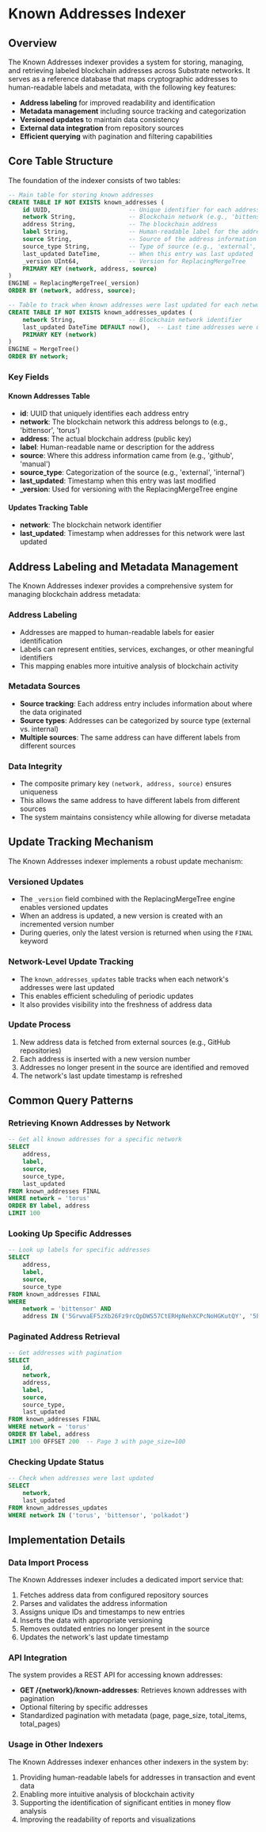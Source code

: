# Known Addresses Indexer

## Overview

The Known Addresses indexer provides a system for storing, managing, and retrieving labeled blockchain addresses across Substrate networks. It serves as a reference database that maps cryptographic addresses to human-readable labels and metadata, with the following key features:

- **Address labeling** for improved readability and identification
- **Metadata management** including source tracking and categorization
- **Versioned updates** to maintain data consistency
- **External data integration** from repository sources
- **Efficient querying** with pagination and filtering capabilities

## Core Table Structure

The foundation of the indexer consists of two tables:

```sql
-- Main table for storing known addresses
CREATE TABLE IF NOT EXISTS known_addresses (
    id UUID,                      -- Unique identifier for each address entry
    network String,               -- Blockchain network (e.g., 'bittensor', 'torus', 'polkadot')
    address String,               -- The blockchain address
    label String,                 -- Human-readable label for the address
    source String,                -- Source of the address information (e.g., 'github', 'manual')
    source_type String,           -- Type of source (e.g., 'external', 'internal')
    last_updated DateTime,        -- When this entry was last updated
    _version UInt64,              -- Version for ReplacingMergeTree
    PRIMARY KEY (network, address, source)
)
ENGINE = ReplacingMergeTree(_version)
ORDER BY (network, address, source);

-- Table to track when known addresses were last updated for each network
CREATE TABLE IF NOT EXISTS known_addresses_updates (
    network String,               -- Blockchain network identifier
    last_updated DateTime DEFAULT now(),  -- Last time addresses were updated for this network
    PRIMARY KEY (network)
)
ENGINE = MergeTree()
ORDER BY network;
```

### Key Fields

#### Known Addresses Table
- **id**: UUID that uniquely identifies each address entry
- **network**: The blockchain network this address belongs to (e.g., 'bittensor', 'torus')
- **address**: The actual blockchain address (public key)
- **label**: Human-readable name or description for the address
- **source**: Where this address information came from (e.g., 'github', 'manual')
- **source_type**: Categorization of the source (e.g., 'external', 'internal')
- **last_updated**: Timestamp when this entry was last modified
- **_version**: Used for versioning with the ReplacingMergeTree engine

#### Updates Tracking Table
- **network**: The blockchain network identifier
- **last_updated**: Timestamp when addresses for this network were last updated

## Address Labeling and Metadata Management

The Known Addresses indexer provides a comprehensive system for managing blockchain address metadata:

### Address Labeling
- Addresses are mapped to human-readable labels for easier identification
- Labels can represent entities, services, exchanges, or other meaningful identifiers
- This mapping enables more intuitive analysis of blockchain activity

### Metadata Sources
- **Source tracking**: Each address entry includes information about where the data originated
- **Source types**: Addresses can be categorized by source type (external vs. internal)
- **Multiple sources**: The same address can have different labels from different sources

### Data Integrity
- The composite primary key `(network, address, source)` ensures uniqueness
- This allows the same address to have different labels from different sources
- The system maintains consistency while allowing for diverse metadata

## Update Tracking Mechanism

The Known Addresses indexer implements a robust update mechanism:

### Versioned Updates
- The `_version` field combined with the ReplacingMergeTree engine enables versioned updates
- When an address is updated, a new version is created with an incremented version number
- During queries, only the latest version is returned when using the `FINAL` keyword

### Network-Level Update Tracking
- The `known_addresses_updates` table tracks when each network's addresses were last updated
- This enables efficient scheduling of periodic updates
- It also provides visibility into the freshness of address data

### Update Process
1. New address data is fetched from external sources (e.g., GitHub repositories)
2. Each address is inserted with a new version number
3. Addresses no longer present in the source are identified and removed
4. The network's last update timestamp is refreshed

## Common Query Patterns

### Retrieving Known Addresses by Network

```sql
-- Get all known addresses for a specific network
SELECT 
    address,
    label,
    source,
    source_type,
    last_updated
FROM known_addresses FINAL
WHERE network = 'torus'
ORDER BY label, address
LIMIT 100
```

### Looking Up Specific Addresses

```sql
-- Look up labels for specific addresses
SELECT 
    address,
    label,
    source,
    source_type
FROM known_addresses FINAL
WHERE 
    network = 'bittensor' AND
    address IN ('5GrwvaEF5zXb26Fz9rcQpDWS57CtERHpNehXCPcNoHGKutQY', '5FHneW46xGXgs5mUiveU4sbTyGBzmstUspZC92UhjJM694ty')
```

### Paginated Address Retrieval

```sql
-- Get addresses with pagination
SELECT 
    id,
    network,
    address,
    label,
    source,
    source_type,
    last_updated
FROM known_addresses FINAL
WHERE network = 'torus'
ORDER BY label, address
LIMIT 100 OFFSET 200  -- Page 3 with page_size=100
```

### Checking Update Status

```sql
-- Check when addresses were last updated
SELECT 
    network,
    last_updated
FROM known_addresses_updates
WHERE network IN ('torus', 'bittensor', 'polkadot')
```

## Implementation Details

### Data Import Process

The Known Addresses indexer includes a dedicated import service that:

1. Fetches address data from configured repository sources
2. Parses and validates the address information
3. Assigns unique IDs and timestamps to new entries
4. Inserts the data with appropriate versioning
5. Removes outdated entries no longer present in the source
6. Updates the network's last update timestamp

### API Integration

The system provides a REST API for accessing known addresses:

- **GET /{network}/known-addresses**: Retrieves known addresses with pagination
- Optional filtering by specific addresses
- Standardized pagination with metadata (page, page_size, total_items, total_pages)

### Usage in Other Indexers

The Known Addresses indexer enhances other indexers in the system by:

1. Providing human-readable labels for addresses in transaction and event data
2. Enabling more intuitive analysis of blockchain activity
3. Supporting the identification of significant entities in money flow analysis
4. Improving the readability of reports and visualizations